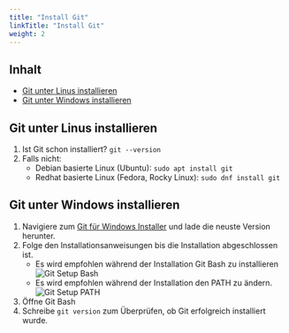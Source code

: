 ```yaml
---
title: "Install Git"
linkTitle: "Install Git"
weight: 2
---
```


## Inhalt

* [Git unter Linus installieren](#git-unter-linux-installieren)
* [Git unter Windows installieren](#git-unter-windows-installieren)

## Git unter Linus installieren

1. Ist Git schon installiert? `git --version`
2. Falls nicht:
    * Debian basierte Linux (Ubuntu): `sudo apt install git`
    * Redhat basierte Linux (Fedora, Rocky Linux): `sudo dnf install git`

## Git unter Windows installieren

1.  Navigiere zum [Git für Windows Installer](https://git-scm.com/download/win) und lade die neuste Version herunter.
2.  Folge den Installationsanweisungen bis die Installation abgeschlossen ist. 
    - Es wird empfohlen während der Installation Git Bash zu installieren
    ![Git Setup Bash](../git-install/git-setup-bash.png "Git Setup Bash")
    - Es wird empfohlen während der Installation den PATH zu ändern.
    ![Git Setup PATH](../git-install/git-setup-path.png "Git Setup PATH")
3.  Öffne Git Bash
4.  Schreibe `git version` zum Überprüfen, ob Git erfolgreich installiert wurde.
